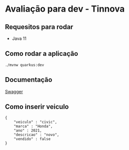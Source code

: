 # Avaliação para dev - Tinnova


## Requesitos para rodar

- Java 11


## Como rodar a aplicação

```shell script
./mvnw quarkus:dev
```

## Documentação

[Swagger](http://localhost:8080/q/swagger-ui/#/)

## Como inserir veiculo


```shell script
{
    "veiculo" : "civic", 
    "marca" : "Honda",
    "ano" : 2021,
    "descricao" : "novo",
    "vendido" : false
}
```
